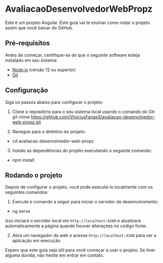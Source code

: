 # AvaliacaoDesenvolvedorWebPropz

Este é um projeto Angular. Este guia vai te ensinar como rodar o projeto assim que você baixar do GitHub.

## Pré-requisitos

Antes de começar, certifique-se de que o seguinte software esteja instalado em seu sistema:

- [Node.js](https://nodejs.org) (versão 12 ou superior)
- [Git](https://git-scm.com)

## Configuração

Siga os passos abaixo para configurar o projeto:

1. Clone o repositório para o seu sistema local usando o comando do Git:
    git clone https://github.com/ViniciusFariasS/avaliacao-desenvolvedor-web-propz.git

2. Navegue para o diretório do projeto:

- cd avaliacao-desenvolvedor-web-propz

3. Instale as dependências do projeto executando o seguinte comando:

- npm install

## Rodando o projeto

Depois de configurar o projeto, você pode executá-lo localmente com os seguintes comandos:

1. Execute o comando a seguir para iniciar o servidor de desenvolvimento:

- ng serve

Isso iniciará o servidor local em `http://localhost:4200` e atualizará automaticamente a página quando houver alterações no código fonte.

2. Abra um navegador da web e acesse `http://localhost:4200` para ver a aplicação em execução.

Espero que este guia seja útil para você começar a usar o projeto. Se tiver alguma dúvida, não hesite em entrar em contato.